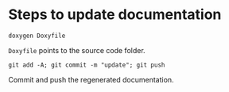 # Steps to update documentation

```shell
doxygen Doxyfile
```

`Doxyfile` points to the source code folder.

```shell
git add -A; git commit -m "update"; git push
```

Commit and push the regenerated documentation.
